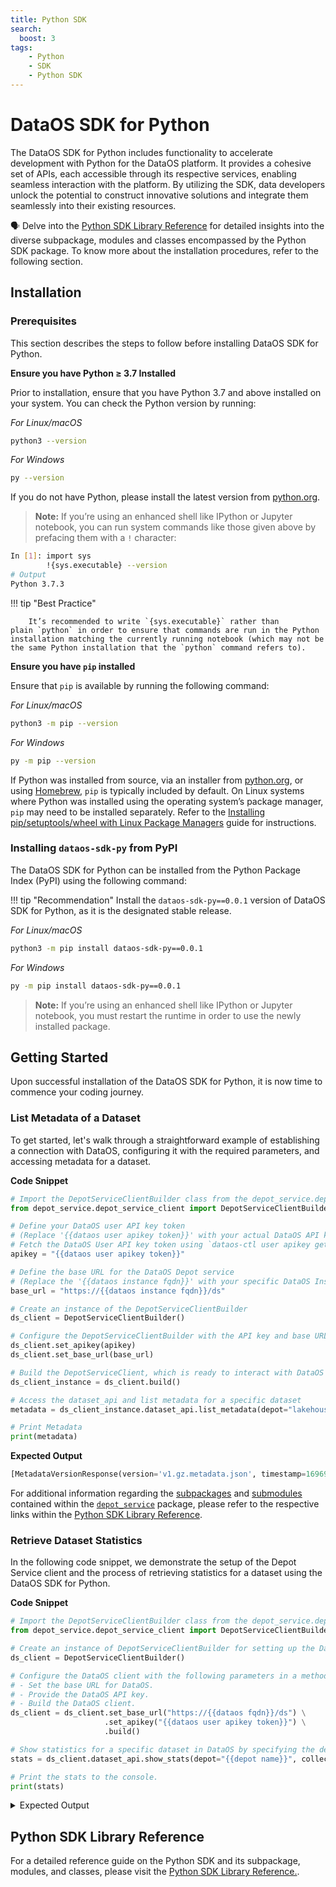 ```yaml
---
title: Python SDK
search:
  boost: 3
tags:
    - Python
    - SDK
    - Python SDK
---
```



# DataOS SDK for Python

The DataOS SDK for Python includes functionality to accelerate development with Python for the DataOS platform. It provides a cohesive set of APIs, each accessible through its respective services, enabling seamless interaction with the platform. By utilizing the SDK, data developers unlock the potential to construct innovative solutions and integrate them seamlessly into their existing resources.

<aside class="callout">
🗣 Delve into the <a href="/api_docs/dataos_python_sdk/reference_index.html">Python SDK Library Reference</a> for detailed insights into the diverse subpackage, modules and classes encompassed by the Python SDK package. To know more about the installation procedures, refer to the following section.
</aside>

## Installation

### **Prerequisites**

This section describes the steps to follow before installing DataOS SDK for Python.

**Ensure you have Python ≥ 3.7 Installed**

Prior to installation, ensure that you have Python 3.7 and above installed on your system. You can check the Python version by running:

*For Linux/macOS*

```bash
python3 --version
```

*For Windows*

```bash
py --version
```

If you do not have Python, please install the latest version from [python.org](https://www.python.org/).

> <b>Note:</b> If you’re using an enhanced shell like IPython or Jupyter notebook, you can run system commands like those given above by prefacing them with a <code>!</code> character:
```bash
In [1]: import sys
        !{sys.executable} --version
# Output
Python 3.7.3
```

!!! tip "Best Practice"

        It’s recommended to write `{sys.executable}` rather than plain `python` in order to ensure that commands are run in the Python installation matching the currently running notebook (which may not be the same Python installation that the `python` command refers to).


**Ensure you have `pip` installed**

Ensure that `pip` is available by running the following command:

*For Linux/macOS*

```bash
python3 -m pip --version
```

*For Windows*

```bash
py -m pip --version
```

If Python was installed from source, via an installer from [python.org](https://www.python.org/), or using [Homebrew](https://brew.sh/), `pip` is typically included by default. On Linux systems where Python was installed using the operating system’s package manager, `pip` may need to be installed separately. Refer to the [Installing pip/setuptools/wheel with Linux Package Managers](https://packaging.python.org/en/latest/guides/installing-using-linux-tools/) guide for instructions.

### **Installing `dataos-sdk-py` from PyPI**

The DataOS SDK for Python can be installed from the Python Package Index (PyPI) using the following command:


!!! tip "Recommendation" 
    Install the `dataos-sdk-py==0.0.1` version of DataOS SDK for Python, as it is the designated stable release.



*For Linux/macOS*

```bash
python3 -m pip install dataos-sdk-py==0.0.1
```

*For Windows*

```bash
py -m pip install dataos-sdk-py==0.0.1
```

> <b>Note:</b> If you’re using an enhanced shell like IPython or Jupyter notebook, you must restart the runtime in order to use the newly installed package.



## Getting Started

Upon successful installation of the DataOS SDK for Python, it is now time to commence your coding journey.

### **List Metadata of a Dataset**

To get started, let's walk through a straightforward example of establishing a connection with DataOS, configuring it with the required parameters, and accessing metadata for a dataset.

**Code Snippet**

```python
# Import the DepotServiceClientBuilder class from the depot_service.depot_service_client module
from depot_service.depot_service_client import DepotServiceClientBuilder

# Define your DataOS user API key token 
# (Replace '{{dataos user apikey token}}' with your actual DataOS API key token. e.g. abcdefghijklmnopqrst)
# Fetch the DataOS User API key token using `dataos-ctl user apikey get/create` command on DataOS CLI
apikey = "{{dataos user apikey token}}"

# Define the base URL for the DataOS Depot service 
# (Replace the '{{dataos instance fqdn}}' with your specific DataOS Instance FQDN e.g. https://sunny-prawn.dataos.app/ds)
base_url = "https://{{dataos instance fqdn}}/ds"

# Create an instance of the DepotServiceClientBuilder
ds_client = DepotServiceClientBuilder()

# Configure the DepotServiceClientBuilder with the API key and base URL
ds_client.set_apikey(apikey)
ds_client.set_base_url(base_url)

# Build the DepotServiceClient, which is ready to interact with DataOS
ds_client_instance = ds_client.build()

# Access the dataset_api and list metadata for a specific dataset
metadata = ds_client_instance.dataset_api.list_metadata(depot="lakehouse", collection="retail", dataset="city")

# Print Metadata
print(metadata)

```

**Expected Output**

```python
[MetadataVersionResponse(version='v1.gz.metadata.json', timestamp=1696940109201), MetadataVersionResponse(version='v2.gz.metadata.json', timestamp=1696940212855), MetadataVersionResponse(version='v3.gz.metadata.json', timestamp=1697550809632), MetadataVersionResponse(version='v4.gz.metadata.json', timestamp=1698387825353), MetadataVersionResponse(version='v5.gz.metadata.json', timestamp=1699016002681)]
```

For additional information regarding the [subpackages](/api_docs/dataos_python_sdk/depot_service.html#subpackages) and [submodules](/api_docs/dataos_python_sdk/depot_service.html#submodules) contained within the [`depot_service`](/api_docs/dataos_python_sdk/modules.html#depot-service) package, please refer to the respective links within the [Python SDK Library Reference](/api_docs/dataos_python_sdk/reference_index.html).

### **Retrieve Dataset Statistics**

In the following code snippet, we demonstrate the setup of the Depot Service client and the process of retrieving statistics for a dataset using the DataOS SDK for Python.

**Code Snippet**

```python
# Import the DepotServiceClientBuilder class from the depot_service.depot_service_client module
from depot_service.depot_service_client import DepotServiceClientBuilder

# Create an instance of DepotServiceClientBuilder for setting up the DataOS client
ds_client = DepotServiceClientBuilder()

# Configure the DataOS client with the following parameters in a method chain:
# - Set the base URL for DataOS.
# - Provide the DataOS API key.
# - Build the DataOS client.
ds_client = ds_client.set_base_url("https://{{dataos fqdn}}/ds") \
                     .set_apikey("{{dataos user apikey token}}") \
                     .build()

# Show statistics for a specific dataset in DataOS by specifying the depot, collection, and dataset name.
stats = ds_client.dataset_api.show_stats(depot="{{depot name}}", collection="{{collection name}}", dataset="{{dataset name}}")

# Print the stats to the console.
print(stats)
```

<details><summary>Expected Output</summary>
    
```python
stats = {
    'totalRecords': '213500',
    'totalPartitions': '0',
    'totalSnapshots': '4',
    'totalFileSize': '6742016',
    'totalDataFiles': '4'
}

timeline = {
    '1697550809632': {
        'recordCount': '53375',
        'operation': 'append',
        'schema': {
            "type": "record",
            "name": "defaultName",
            "fields": [
                {"name": "__metadata", "type": {"type": "map", "values": "string", "key-id": 10, "value-id": 11}, "field-id": 1},
                {"name": "city_id", "type": ["null", "string"], "default": None, "field-id": 2},
                {"name": "zip_code", "type": ["null", "int"], "default": None, "field-id": 3},
                {"name": "city_name", "type": ["null", "string"], "default": None, "field-id": 4},
                {"name": "county_name", "type": ["null", "string"], "default": None, "field-id": 5},
                {"name": "state_code", "type": ["null", "string"], "default": None, "field-id": 6},
                {"name": "state_name", "type": ["null", "string"], "default": None, "field-id": 7},
                {"name": "version", "type": "string", "field-id": 8},
                {"name": "ts_city", "type": {"type": "long", "logicalType": "timestamp-micros", "adjust-to-utc": True}, "field-id": 9}
            ]
        },
        'versionFile': 'v3.gz.metadata.json'
    },
    '1696940212855': {
        'recordCount': '53375',
        'operation': 'append',
        'schema': {
            "type": "record",
            "name": "defaultName",
            "fields": [
                {"name": "__metadata", "type": {"type": "map", "values": "string", "key-id": 10, "value-id": 11}, "field-id": 1},
                {"name": "city_id", "type": ["null", "string"], "default": None, "field-id": 2},
                {"name": "zip_code", "type": ["null", "int"], "default": None, "field-id": 3},
                {"name": "city_name", "type": ["null", "string"], "default": None, "field-id": 4},
                {"name": "county_name", "type": ["null", "string"], "default": None, "field-id": 5},
                {"name": "state_code", "type": ["null", "string"], "default": None, "field-id": 6},
                {"name": "state_name", "type": ["null", "string"], "default": None, "field-id": 7},
                {"name": "version", "type": "string", "field-id": 8},
                {"name": "ts_city", "type": {"type": "long", "logicalType": "timestamp-micros", "adjust-to-utc": True}, "field-id": 9}
            ]
        },
        'versionFile': 'v2.gz.metadata.json'
    },
    '1696940109201': {
        'versionFile': 'v1.gz.metadata.json'
    },
    '1699016002681': {
        'recordCount': '53375',
        'operation': 'append',
        'schema': {
            "type": "record",
            "name": "defaultName",
            "fields": [
                {"name": "__metadata", "type": {"type": "map", "values": "string", "key-id": 10, "value-id": 11}, "field-id": 1},
                {"name": "city_id", "type": ["null", "string"], "default": None, "field-id": 2},
                {"name": "zip_code", "type": ["null", "int"], "default": None, "field-id": 3},
                {"name": "city_name", "type": ["null", "string"], "default": None, "field-id": 4},
                {"name": "county_name", "type": ["null", "string"], "default": None, "field-id": 5},
                {"name": "state_code", "type": ["null", "string"], "default": None, "field-id": 6},
                {"name": "state_name", "type": ["null", "string"], "default": None, "field-id": 7},
                {"name": "version", "type": "string", "field-id": 8},
                {"name": "ts_city", "type": {"type": "long", "logicalType": "timestamp-micros", "adjust-to-utc": True}, "field-id": 9}
            ]
        },
        'versionFile': 'v5.gz.metadata.json'
    },
    '1698387825353': {
        'recordCount': '53375',
        'operation': 'append',
        'schema': {
            "type": "record",
            "name": "defaultName",
            "fields": [
                {"name": "__metadata", "type": {"type": "map", "values": "string", "key-id": 10, "value-id": 11}, "field-id": 1},
                {"name": "city_id", "type": ["null", "string"], "default": None, "field-id": 2},
                {"name": "zip_code", "type": ["null", "int"], "default": None, "field-id": 3},
                {"name": "city_name", "type": ["null", "string"], "default": None, "field-id": 4},
                {"name": "county_name", "type": ["null", "string"], "default": None, "field-id": 5},
                {"name": "state_code", "type": ["null", "string"], "default": None, "field-id": 6},
                {"name": "state_name", "type": ["null", "string"], "default": None, "field-id": 7},
                {"name": "version", "type": "string", "field-id": 8},
                {"name": "ts_city", "type": {"type": "long", "logicalType": "timestamp-micros", "adjust-to-utc": True}, "field-id": 9}
            ]
        },
        'versionFile': 'v4.gz.metadata.json'
    }
}

properties = {
    'write.format.default': 'parquet',
    'write.metadata.compression-codec': 'gzip'
}
```

</details>



## Python SDK Library Reference

For a detailed reference guide on the Python SDK and its subpackage, modules, and classes, please visit the [Python SDK Library Reference.](/api_docs/dataos_python_sdk/reference_index.html). 


